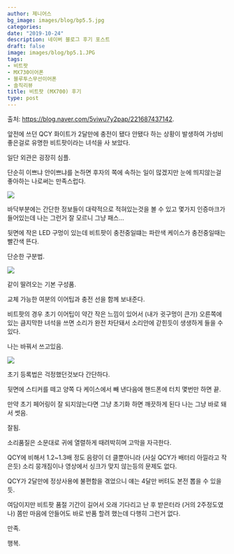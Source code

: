 ```yaml
---
author: 제니어스
bg_image: images/blog/bp5.5.jpg
categories:
date: "2019-10-24"
description: 네이버 블로그 후기 포스트 
draft: false
image: images/blog/bp5.1.JPG
tags:
- 비트팟
- MX730이어폰
- 블루투스무선이어폰
- 솔직리뷰 
title: 비트팟 (MX700) 후기
type: post
---
```


출처: https://blog.naver.com/5viwu7y2pap/221687437142. 

앞전에 쓰던 QCY 화이트가 2달만에 충전이 됐다 안됐다 하는
상황이 발생하여 가성비 좋은걸로 유명한 비트팟이라는 녀석을 사 보았다.


일단 외관은 굉장히 심플.


단순히 이쁘냐 안이쁘냐를 논하면 후자의 쪽에 속하는 일이 많겠지만 눈에 띄지않는걸 좋아하는 나로써는 만족스럽다.

![](/images/blog/bp5.2.JPG)

바닥부분에는 간단한 정보들이 대략적으로 적혀있는것을 볼 수 있고 몇가지 인증마크가 들어있는데 나는 그런거 잘 모르니 그냥 패스...


뒷면에 작은 LED 구멍이 있는데 비트팟이 충전중일떄는 파란색 케이스가 충전중일때는 빨간색 뜬다.


단순한 구분법.

![](/images/blog/bp5.3.JPG)

같이 딸려오는 기본 구성품.

교체 가능한 여분의 이어팁과 충전 선을 함께 보내준다.

비트팟의 경우 초기 이어팁이 약간 작은 느낌이 있어서 (내가 귓구멍이 큰가) 오른쪽에 있는 큼지막한 녀석을 쓰면 소리가 완전 차단돼서 소리안에 갇힌듯이 생생하게 들을 수 있다.

나는 바꿔서 쓰고있음.

![](/images/blog/bp5.4.JPG)

초기 등록법은 걱정했던것보다 간단하다.

뒷면에 스티커를 떼고 양쪽 다 케이스에서 빼 낸다음에 핸드폰에 터치 몇번만 하면 끝.

만약 초기 페어링이 잘 되지않는다면 그냥 초기화 하면 깨끗하게 된다 나는 그냥 바로 돼서 썻음.

잘됨.

소리품질은 소문대로 귀에 열렬하게 때려박히며 고막을 자극한다.

QCY에 비해서 1.2~1.3배 정도 음량이 더 클뿐아니라 (사실 QCY가 배터리 아낄라고 작은듯) 소리 뭉개짐이나 영상에서 싱크가 맞지 않는등의 문제도 없다.

QCY가 2달만에 정상사용에 불편함을 겪었으니 얘는 4달만 버텨도 본전 뽑을 수 있을듯.

여담이지만 비트팟 품절 기간이 길어서 오래 기다리고 난 후 받은터라 (거의 2주정도였나) 쫌만 마음에 안들어도 바로 반품 할려 했는데 다행히 그런거 없다.


만족.

행복.
